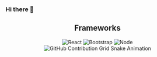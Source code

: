 ### Hi there 👋

<div align="center">
<h2>Frameworks</h2>
 <img src="https://img.shields.io/badge/React-20232A?style=for-the-badge&logo=react&logoColor=61DAFB" alt="React"/>
 <img src="https://img.shields.io/badge/Bootstrap-563D7C?style=for-the-badge&logo=bootstrap&logoColor=white" alt="Bootstrap"/>
 <img src="https://img.shields.io/badge/Node.js-43853D?style=for-the-badge&logo=node.js&logoColor=white" alt="Node"/>

</div>

<div align="center">
    <img src="https://raw.githubusercontent.com/[RosalynS78]/[RosalynS78]/output/github-contribution-grid-snake.svg" alt="GitHub Contribution Grid Snake Animation"/>
</div>

<!--
**RosalynS78/RosalynS78** is a ✨ _special_ ✨ repository because its `README.md` (this file) appears on your GitHub profile.

Here are some ideas to get you started:

- 🔭 I’m currently working on ...
- 🌱 I’m currently learning ...
- 👯 I’m looking to collaborate on ...
- 🤔 I’m looking for help with ...
- 💬 Ask me about ...
- 📫 How to reach me: ...
- 😄 Pronouns: ...
- ⚡ Fun fact: ...
-->
